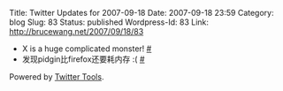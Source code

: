 Title: Twitter Updates for 2007-09-18
Date: 2007-09-18 23:59
Category: blog
Slug: 83
Status: published
Wordpress-Id: 83
Link: http://brucewang.net/2007/09/18/83

-   X is a huge complicated monster!
    [\#](http://twitter.com/number5/statuses/276228982)
-   发现pidgin比firefox还要耗内存 :(
    [\#](http://twitter.com/number5/statuses/276320532)

Powered by [Twitter Tools](http://alexking.org/projects/wordpress).
